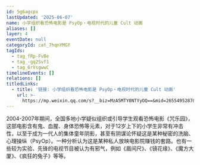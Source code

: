 ```yaml
---
id: 5g6agcpx
lastUpdated: '2025-06-07'
name: 小学组织看恐怖电影是 PsyOp・电视时代的儿童 Cult 动画
aliases: []
layer: 4
eventDate: null
categoryId: cat_7hqnYMGY
tagIds:
  - tag_fRp-FvBe
  - tag_-gq2Svf1
  - tag_6rVsgwwC
timelineEvents: []
relations: []
titledLinks:
  - title: '链接: 小学组织看恐怖电影是 PsyOp・电视时代的儿童 Cult 动画'
    url: >-
      https://mp.weixin.qq.com/s?__biz=MzA5MTY0NTYyOQ==&mid=2655495287&idx=1&sn=4b666292912e2e901fa06ca95239c459&chksm=8bca37a5bcbdbeb3bad84e0202f1ad1a280eceebef37a6ac4cb0d2bbacac6589efac27c7b7ba
---
```

2004-2007年期间，全国多地小学疑似组织或引导学生观看恐怖电影《咒乐园》，这部电影含有鬼、血腥、身体恐怖等元素，对于12岁上下的小学生非常有冲击性，以至于成为一代人的集体童年阴影，甚至有阴谋论怀疑这是某种秘密的洗脑、心理操纵（PsyOp）。一种分析认为这是某种私人放映电影院赚钱的套路。也有一些较为实验、先锋的电视节目被认为有邪气，例如《眉间尺》、《镜花缘》、《魔方大厦》、《疯狂的兔子》等等。
